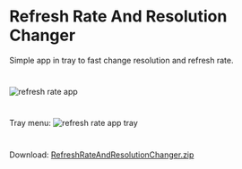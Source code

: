# Refresh Rate And Resolution Changer
Simple app in tray to fast change resolution and refresh rate.
#

![refresh rate app](https://user-images.githubusercontent.com/46926155/148160041-22f98a88-9bc3-4754-85d4-3ac5e9641e04.jpg)
#
Tray menu:
![refresh rate app tray](https://user-images.githubusercontent.com/46926155/148160349-5160ffa4-c193-4b24-9577-69d6d5887441.jpg)
#
Download:
[RefreshRateAndResolutionChanger.zip](https://github.com/muchenz/RefreshRateAndResolutionChanger/files/7811988/RefreshRateAndResolutionChanger.zip)
